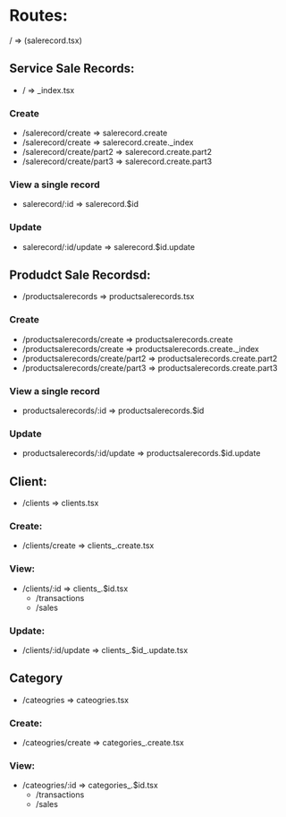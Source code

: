 # Routes:

/ => (salerecord.tsx)

## Service Sale Records:

- / => \_index.tsx

### Create

- /salerecord/create => salerecord.create
- /salerecord/create => salerecord.create.\_index
- /salerecord/create/part2 => salerecord.create.part2
- /salerecord/create/part3 => salerecord.create.part3

### View a single record

- salerecord/:id => salerecord.$id

### Update

- salerecord/:id/update => salerecord.$id.update

## Produdct Sale Recordsd:

- /productsalerecords => productsalerecords.tsx

### Create

- /productsalerecords/create => productsalerecords.create
- /productsalerecords/create => productsalerecords.create.\_index
- /productsalerecords/create/part2 => productsalerecords.create.part2
- /productsalerecords/create/part3 => productsalerecords.create.part3

### View a single record

- productsalerecords/:id => productsalerecords.$id

### Update

- productsalerecords/:id/update => productsalerecords.$id.update

## Client:

- /clients => clients.tsx

### Create:

- /clients/create => clients_.create.tsx


### View:
- /clients/:id => clients_.$id.tsx
    - /transactions
    - /sales


### Update:

- /clients/:id/update => clients_.$id_.update.tsx



## Category

- /cateogries => cateogries.tsx

### Create:

- /cateogries/create => categories_.create.tsx


### View:
- /cateogries/:id => categories_.$id.tsx
    - /transactions
    - /sales
